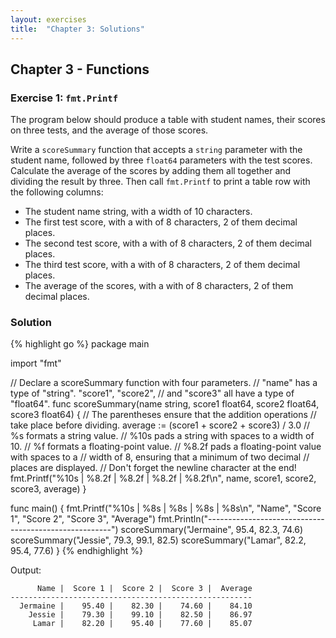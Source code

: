 ```yaml
---
layout: exercises
title:  "Chapter 3: Solutions"
---
```


## Chapter 3 - Functions

### Exercise 1: `fmt.Printf`

The program below should produce a table with student names, their scores on three tests, and the average of those scores.

Write a `scoreSummary` function that accepts a `string` parameter with the student name, followed by three `float64` parameters with the test scores. Calculate the average of the scores by adding them all together and dividing the result by three. Then call `fmt.Printf` to print a table row with the following columns:

* The student name string, with a width of 10 characters.
* The first test score, with a with of 8 characters, 2 of them decimal places.
* The second test score, with a with of 8 characters, 2 of them decimal places.
* The third test score, with a with of 8 characters, 2 of them decimal places.
* The average of the scores, with a with of 8 characters, 2 of them decimal places.

### Solution

{% highlight go %}
package main

import "fmt"

// Declare a scoreSummary function with four parameters.
// "name" has a type of "string". "score1", "score2",
// and "score3" all have a type of "float64".
func scoreSummary(name string, score1 float64, score2 float64, score3 float64) {
	// The parentheses ensure that the addition operations
	// take place before dividing.
	average := (score1 + score2 + score3) / 3.0
	// %s formats a string value.
	// %10s pads a string with spaces to a width of 10.
	// %f formats a floating-point value.
	// %8.2f pads a floating-point value with spaces to a
	// width of 8, ensuring that a minimum of two decimal
	// places are displayed.
	// Don't forget the newline character at the end!
	fmt.Printf("%10s | %8.2f | %8.2f | %8.2f | %8.2f\n",
		name, score1, score2, score3, average)
}

func main() {
	fmt.Printf("%10s | %8s | %8s | %8s | %8s\n",
		"Name", "Score 1", "Score 2", "Score 3", "Average")
	fmt.Println("------------------------------------------------------")
	scoreSummary("Jermaine", 95.4, 82.3, 74.6)
	scoreSummary("Jessie", 79.3, 99.1, 82.5)
	scoreSummary("Lamar", 82.2, 95.4, 77.6)
}
{% endhighlight %}

Output:

``` text
      Name |  Score 1 |  Score 2 |  Score 3 |  Average
------------------------------------------------------
  Jermaine |    95.40 |    82.30 |    74.60 |    84.10
    Jessie |    79.30 |    99.10 |    82.50 |    86.97
     Lamar |    82.20 |    95.40 |    77.60 |    85.07
```
